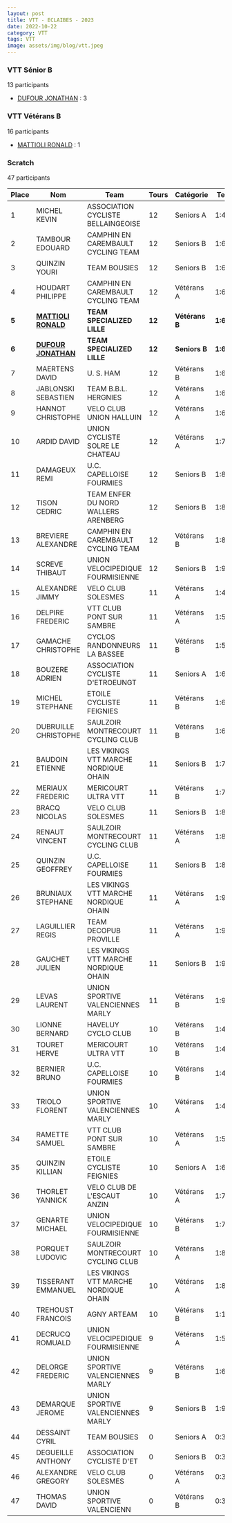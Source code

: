 ```yaml
---
layout: post
title: VTT - ECLAIBES - 2023
date: 2022-10-22
category: VTT
tags: VTT
image: assets/img/blog/vtt.jpeg
---
```


### VTT Sénior B
13 participants
- [DUFOUR JONATHAN](https://teamspecializedlille.cc/coureurs/dufourjonathan) : 3

### VTT Vétérans B
16 participants
- [MATTIOLI RONALD](https://teamspecializedlille.cc/coureurs/mattiolironald) : 1

### Scratch
47 participants

| Place | Nom | Team | Tours | Catégorie | Temps |
|---|---|---|---|---|---|
| 1 | MICHEL KEVIN | ASSOCIATION CYCLISTE BELLAINGEOISE | 12 | Seniors A | 1:4:30 | 
| 2 | TAMBOUR EDOUARD | CAMPHIN EN CAREMBAULT CYCLING TEAM | 12 | Seniors B | 1:6:2 | 
| 3 | QUINZIN YOURI | TEAM BOUSIES | 12 | Seniors B | 1:6:9 | 
| 4 | HOUDART PHILIPPE | CAMPHIN EN CAREMBAULT CYCLING TEAM | 12 | Vétérans A | 1:6:16 | 
| **5** | **[MATTIOLI RONALD](https://teamspecializedlille.cc/coureurs/mattiolironald)** | **TEAM SPECIALIZED LILLE** | **12** | **Vétérans B** | **1:6:17** | 
| **6** | **[DUFOUR JONATHAN](https://teamspecializedlille.cc/coureurs/dufourjonathan)** | **TEAM SPECIALIZED LILLE** | **12** | **Seniors B** | **1:6:29** | 
| 7 | MAERTENS DAVID | U. S. HAM | 12 | Vétérans B | 1:6:49 | 
| 8 | JABLONSKI SEBASTIEN | TEAM B.B.L. HERGNIES | 12 | Vétérans A | 1:6:52 | 
| 9 | HANNOT CHRISTOPHE | VELO CLUB UNION HALLUIN | 12 | Vétérans A | 1:6:59 | 
| 10 | ARDID DAVID | UNION CYCLISTE SOLRE LE CHATEAU | 12 | Vétérans A | 1:7:25 | 
| 11 | DAMAGEUX REMI | U.C. CAPELLOISE FOURMIES | 12 | Seniors B | 1:8:6 | 
| 12 | TISON CEDRIC | TEAM ENFER DU NORD WALLERS ARENBERG | 12 | Seniors B | 1:8:27 | 
| 13 | BREVIERE ALEXANDRE | CAMPHIN EN CAREMBAULT CYCLING TEAM | 12 | Vétérans B | 1:8:52 | 
| 14 | SCREVE THIBAUT | UNION VELOCIPEDIQUE FOURMISIENNE | 12 | Seniors B | 1:9:29 | 
| 15 | ALEXANDRE JIMMY | VELO CLUB SOLESMES | 11 | Vétérans A | 1:4:58 | 
| 16 | DELPIRE FREDERIC | VTT  CLUB PONT SUR SAMBRE | 11 | Vétérans A | 1:5:6 | 
| 17 | GAMACHE CHRISTOPHE | CYCLOS RANDONNEURS LA BASSEE | 11 | Vétérans B | 1:5:31 | 
| 18 | BOUZERE ADRIEN | ASSOCIATION CYCLISTE D'ETROEUNGT | 11 | Seniors A | 1:6:9 | 
| 19 | MICHEL STEPHANE | ETOILE CYCLISTE FEIGNIES | 11 | Vétérans B | 1:6:21 | 
| 20 | DUBRUILLE CHRISTOPHE | SAULZOIR MONTRECOURT CYCLING CLUB | 11 | Vétérans B | 1:6:58 | 
| 21 | BAUDOIN ETIENNE | LES VIKINGS VTT MARCHE NORDIQUE OHAIN | 11 | Seniors B | 1:7:31 | 
| 22 | MERIAUX FREDERIC | MERICOURT ULTRA VTT | 11 | Vétérans B | 1:7:37 | 
| 23 | BRACQ NICOLAS | VELO CLUB SOLESMES | 11 | Seniors B | 1:8:20 | 
| 24 | RENAUT VINCENT | SAULZOIR MONTRECOURT CYCLING CLUB | 11 | Vétérans A | 1:8:43 | 
| 25 | QUINZIN GEOFFREY | U.C. CAPELLOISE FOURMIES | 11 | Seniors B | 1:8:54 | 
| 26 | BRUNIAUX STEPHANE | LES VIKINGS VTT MARCHE NORDIQUE OHAIN | 11 | Vétérans A | 1:9:7 | 
| 27 | LAGUILLIER REGIS | TEAM DECOPUB PROVILLE | 11 | Vétérans A | 1:9:23 | 
| 28 | GAUCHET JULIEN | LES VIKINGS VTT MARCHE NORDIQUE OHAIN | 11 | Seniors B | 1:9:34 | 
| 29 | LEVAS LAURENT | UNION SPORTIVE VALENCIENNES MARLY | 11 | Vétérans B | 1:9:47 | 
| 30 | LIONNE BERNARD | HAVELUY CYCLO CLUB | 10 | Vétérans B | 1:4:30 | 
| 31 | TOURET HERVE | MERICOURT ULTRA VTT | 10 | Vétérans B | 1:4:34 | 
| 32 | BERNIER BRUNO | U.C. CAPELLOISE FOURMIES | 10 | Vétérans B | 1:4:44 | 
| 33 | TRIOLO FLORENT | UNION SPORTIVE VALENCIENNES MARLY | 10 | Vétérans A | 1:4:46 | 
| 34 | RAMETTE SAMUEL | VTT  CLUB PONT SUR SAMBRE | 10 | Vétérans A | 1:5:16 | 
| 35 | QUINZIN KILLIAN | ETOILE CYCLISTE FEIGNIES | 10 | Seniors A | 1:6:7 | 
| 36 | THORLET YANNICK | VELO CLUB DE L'ESCAUT ANZIN | 10 | Vétérans A | 1:7:8 | 
| 37 | GENARTE MICHAEL | UNION VELOCIPEDIQUE FOURMISIENNE | 10 | Vétérans B | 1:7:51 | 
| 38 | PORQUET LUDOVIC | SAULZOIR MONTRECOURT CYCLING CLUB | 10 | Vétérans A | 1:8:24 | 
| 39 | TISSERANT EMMANUEL | LES VIKINGS VTT MARCHE NORDIQUE OHAIN | 10 | Vétérans A | 1:8:35 | 
| 40 | TREHOUST FRANCOIS | AGNY ARTEAM | 10 | Vétérans B | 1:10:8 | 
| 41 | DECRUCQ ROMUALD | UNION VELOCIPEDIQUE FOURMISIENNE | 9 | Vétérans A | 1:5:9 | 
| 42 | DELORGE FREDERIC | UNION SPORTIVE VALENCIENNES MARLY | 9 | Vétérans B | 1:6:33 | 
| 43 | DEMARQUE JEROME | UNION SPORTIVE VALENCIENNES MARLY | 9 | Seniors B | 1:9:0 | 
| 44 | DESSAINT CYRIL | TEAM BOUSIES | 0 | Seniors A | 0:38:53 | 
| 45 | DEGUEILLE ANTHONY | ASSOCIATION CYCLISTE D'ET | 0 | Seniors B | 0:38:53 | 
| 46 | ALEXANDRE GREGORY | VELO CLUB SOLESMES | 0 | Vétérans A | 0:38:53 | 
| 47 | THOMAS DAVID | UNION SPORTIVE VALENCIENN | 0 | Vétérans B | 0:38:53 | 
